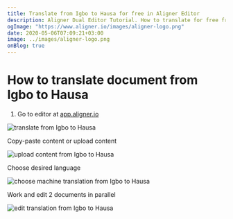 ```yaml
---
title: Translate from Igbo to Hausa for free in Aligner Editor
description: Aligner Dual Editor Tutorial. How to translate for free from Igbo to Hausa. Aligner is multilingual document management platform. 
ogImage: "https://www.aligner.io/images/aligner-logo.png"
date: 2020-05-06T07:09:21+03:00
image: ../images/aligner-logo.png
onBlog: true
---
```


# How to translate document from Igbo to Hausa

1. Go to editor at [app.aligner.io](https://app.aligner.io "Aligner App web page")

![translate from Igbo to Hausa](../aligner-blank-editor.png "translate from Igbo to Hausa")

Copy-paste content or upload content

![upload content from Igbo to Hausa](../aligner-uploaded-document.png "upload content from Igbo to Hausa")

Choose desired language

![choose machine translation from Igbo to Hausa](../aligner-language-dropdown.png "choose machine translation from Igbo to Hausa")

Work and edit 2 documents in parallel

![edit translation from Igbo to Hausa](../aligner-double-sitded-editor.png "edit translation from Igbo to Hausa")


